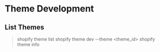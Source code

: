 # Theme Development

## List Themes
> shopify theme list
> shopify theme dev --theme <theme_id>
> shopify theme info 